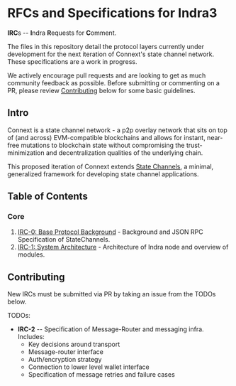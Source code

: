 # RFCs and Specifications for Indra3
**IRC**s -- **I**ndra **R**equests for **C**omment.

The files in this repository detail the protocol layers currently under development for the next iteration of Connext's state channel network. These specifications are a work in progress.

We actively encourage pull requests and are looking to get as much community feedback as possible. Before submitting or commenting on a PR, please review [Contributing](https://github.com/connext/IRCs/blob/master/README.md#contributing) below for some basic guidelines.

## Intro

Connext is a state channel network - a p2p overlay network that sits on top of (and across) EVM-compatible blockchains and allows for instant, near-free mutations to blockchain state without compromising the trust-minimization and decentralization qualities of the underlying chain.

This proposed iteration of Connext extends [State Channels](https://statechannels.org), a minimal, generalized framework for developing state channel applications.

## Table of Contents
### Core
1. [IRC-0: Base Protocol Background](https://github.com/connext/IRCs/blob/01-base-protocol-background/0-base-protocol-background.md) - Background and JSON RPC Specification of StateChannels.
2. [IRC-1: System Architecture](https://github.com/connext/IRCs/blob/01-system-architecture/1-system-architecture.md) - Architecture of Indra node and overview of modules.

## Contributing
New IRCs must be submitted via PR by taking an issue from the TODOs below.

TODOs:
- **IRC-2** -- Specification of Message-Router and messaging infra. Includes:
    - Key decisions around transport
    - Message-router interface
    - Auth/encryption strategy
    - Connection to lower level wallet interface
    - Specification of message retries and failure cases

